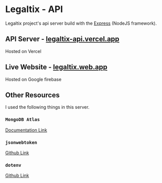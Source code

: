 # Legaltix - API

Legaltix project's api server build with the [Express](https://expressjs.com/en/starter/installing.html) (NodeJS framework).

## API Server - [legaltix-api.vercel.app](https://legaltix-api.vercel.app)
Hosted on Vercel

## Live Website - [legaltix.web.app](https://legaltix.web.app)
Hosted on Google firebase

## Other Resources
I used the following things in this server.

### `MongoDB Atlas`
[Documentation Link](https://www.mongodb.com/docs)

### `jsonwebtoken`
[Github Link](https://github.com/auth0/node-jsonwebtoken)

### `dotenv`
[Github Link](https://github.com/motdotla/dotenv)